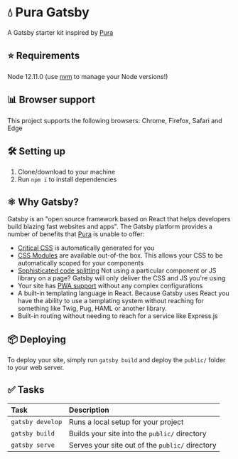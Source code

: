 # 💧 Pura Gatsby
A Gatsby starter kit inspired by [Pura](https://github.com/trendyminds/pura)

## ⭐️ Requirements
Node 12.11.0 (use [nvm](https://github.com/creationix/nvm) to manage your Node versions!)

## 📊 Browser support
This project supports the following browsers: Chrome, Firefox, Safari and Edge

## 🛠 Setting up
1. Clone/download to your machine
2. Run `npm i` to install dependencies

## ⚛️ Why Gatsby?
Gatsby is an "open source framework based on React that helps developers build blazing fast websites and apps". The Gatsby platform provides a number of benefits that [Pura](https://github.com/trendyminds/pura) is unable to offer:

- [Critical CSS](https://www.smashingmagazine.com/2015/08/understanding-critical-css/) is automatically generated for you
- [CSS Modules](https://www.gatsbyjs.org/docs/css-modules/) are available out-of-the box. This allows your CSS to be automatically scoped for your components
- [Sophisticated code splitting](https://www.gatsbyjs.org/docs/how-code-splitting-works/) Not using a particular component or JS library on a page? Gatsby will only deliver the CSS and JS you're using
- Your site has [PWA support](https://www.gatsbyjs.org/docs/progressive-web-app/) without any complex configurations
- A built-in templating language in React. Because Gatsby uses React you have the ability to use a templating system without reaching for something like Twig, Pug, HAML or another library.
- Built-in routing without needing to reach for a service like Express.js

## 📦 Deploying
To deploy your site, simply run `gatsby build` and deploy the `public/` folder to your web server.

## ✅ Tasks
| Task              | Description                                      |
|:------------------|:-------------------------------------------------|
| `gatsby develop`  | Runs a local setup for your project              |
| `gatsby build`    | Builds your site into the `public/` directory    |
| `gatsby serve`    | Serves your site out of the `public/` directory  |
